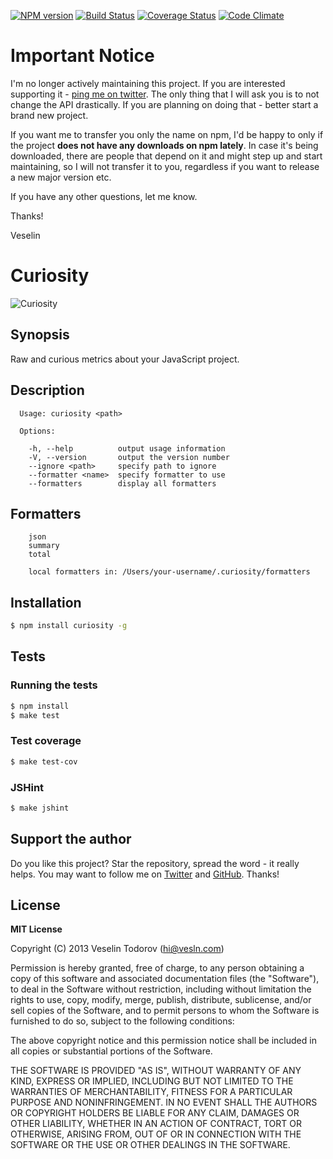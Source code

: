 [![NPM version](https://badge.fury.io/js/curiosity.png)](http://badge.fury.io/js/curiosity)
[![Build Status](https://secure.travis-ci.org/vesln/curiosity.png)](http://travis-ci.org/vesln/curiosity)
[![Coverage Status](https://coveralls.io/repos/vesln/curiosity/badge.png?branch=master)](https://coveralls.io/r/vesln/curiosity?branch=master)
[![Code Climate](https://codeclimate.com/github/vesln/curiosity.png)](https://codeclimate.com/github/vesln/curiosity)

# Important Notice

I'm no longer actively maintaining this project. If you are interested supporting it - [ping me on twitter](https://twitter.com/vesln).
The only thing that I will ask you is to not change the API drastically. If you are planning on doing that - better start a brand new project.

If you want me to transfer you only the name on npm, I'd be happy to only if the project **does not have any downloads on npm lately**. In case it's being
downloaded, there are people that depend on it and might step up and start maintaining, so I will not transfer it to you, regardless if you want to release
a new major version etc.

If you have any other questions, let me know.

Thanks!

Veselin

# Curiosity

![Curiosity](http://i.imgur.com/KuQHBUp.png)

## Synopsis

Raw and curious metrics about your JavaScript project.

## Description

```
  Usage: curiosity <path>

  Options:

    -h, --help          output usage information
    -V, --version       output the version number
    --ignore <path>     specify path to ignore
    --formatter <name>  specify formatter to use
    --formatters        display all formatters
```

## Formatters

```
    json
    summary
    total

    local formatters in: /Users/your-username/.curiosity/formatters
```

## Installation

```bash
$ npm install curiosity -g
```

## Tests

### Running the tests

```bash
$ npm install
$ make test
```

### Test coverage

```bash
$ make test-cov
```

### JSHint

```bash
$ make jshint
```

## Support the author

Do you like this project? Star the repository, spread the word - it really helps. You may want to follow
me on [Twitter](https://twitter.com/vesln) and
[GitHub](https://github.com/vesln). Thanks!

## License

**MIT License**

Copyright (C) 2013 Veselin Todorov (hi@vesln.com)

Permission is hereby granted, free of charge, to any person obtaining a copy of this software and associated
documentation files (the "Software"), to deal in the Software without restriction, including without limitation the rights
to use, copy, modify, merge, publish, distribute, sublicense, and/or sell copies of the Software, and to permit
persons to whom the Software is furnished to do so, subject to the following conditions:

The above copyright notice and this permission notice shall be included in all copies or substantial
portions of the Software.

THE SOFTWARE IS PROVIDED "AS IS", WITHOUT WARRANTY OF ANY KIND, EXPRESS OR IMPLIED, INCLUDING BUT NOT LIMITED TO
THE WARRANTIES OF MERCHANTABILITY, FITNESS FOR A PARTICULAR PURPOSE AND NONINFRINGEMENT. IN NO EVENT SHALL THE
AUTHORS OR COPYRIGHT HOLDERS BE LIABLE FOR ANY CLAIM, DAMAGES OR OTHER LIABILITY, WHETHER IN AN ACTION OF CONTRACT,
TORT OR OTHERWISE, ARISING FROM, OUT OF OR IN CONNECTION WITH THE SOFTWARE OR THE USE OR OTHER DEALINGS IN THE SOFTWARE.
